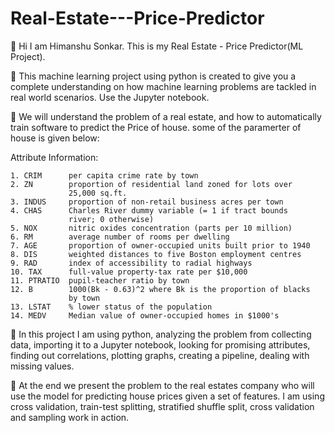 # Real-Estate---Price-Predictor
🛟 Hi I am Himanshu Sonkar. This is my Real Estate - Price Predictor(ML Project).


🏰 This machine learning project using python is created to give you a complete understanding on how machine learning problems are tackled in real world scenarios. Use the Jupyter notebook.

🏰 We will understand the problem of a real estate, and how to automatically train software to predict the Price of house. some of the paramerter of house is given below:

Attribute Information:

    1. CRIM      per capita crime rate by town
    2. ZN        proportion of residential land zoned for lots over 
                 25,000 sq.ft.
    3. INDUS     proportion of non-retail business acres per town
    4. CHAS      Charles River dummy variable (= 1 if tract bounds 
                 river; 0 otherwise)
    5. NOX       nitric oxides concentration (parts per 10 million)
    6. RM        average number of rooms per dwelling
    7. AGE       proportion of owner-occupied units built prior to 1940
    8. DIS       weighted distances to five Boston employment centres
    9. RAD       index of accessibility to radial highways
    10. TAX      full-value property-tax rate per $10,000
    11. PTRATIO  pupil-teacher ratio by town
    12. B        1000(Bk - 0.63)^2 where Bk is the proportion of blacks 
                 by town
    13. LSTAT    % lower status of the population
    14. MEDV     Median value of owner-occupied homes in $1000's


🏰 In this project I am using python, analyzing the problem from collecting data, importing it to a Jupyter notebook, looking for promising attributes, finding out correlations, plotting graphs, creating a pipeline, dealing with missing values. 

🏰 At the end we present the problem to the real estates company who will use the model for predicting house prices given a set of features. I am using cross validation, train-test splitting, stratified shuffle split, cross validation and sampling work in action. 
